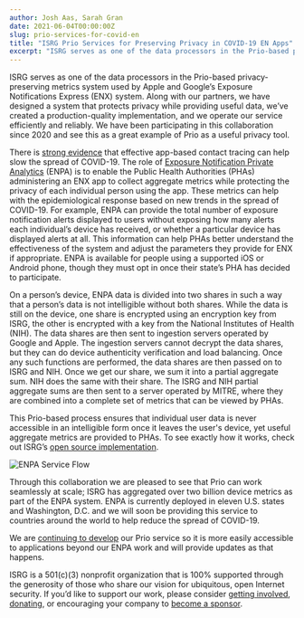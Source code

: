 ```yaml
---
author: Josh Aas, Sarah Gran
date: 2021-06-04T00:00:00Z
slug: prio-services-for-covid-en
title: "ISRG Prio Services for Preserving Privacy in COVID-19 EN Apps"
excerpt: "ISRG serves as one of the data processors in the Prio-based privacy-preserving metrics system used by Apple and Google’s Exposure Notifications Express (ENX) system."
---
```


ISRG serves as one of the data processors in the Prio-based privacy-preserving metrics system used by Apple and Google’s Exposure Notifications Express (ENX) system. Along with our partners, we have designed a system that protects privacy while providing useful data, we’ve created a production-quality implementation, and we operate our service efficiently and reliably. We have been participating in this collaboration since 2020 and see this as a great example of Prio as a useful privacy tool.

There is [strong evidence](https://www.nature.com/articles/s41586-021-03606-z) that effective app-based contact tracing can help slow the spread of COVID-19. The role of [Exposure Notification Private Analytics](https://covid19-static.cdn-apple.com/applications/covid19/current/static/contact-tracing/pdf/ENPA_White_Paper.pdf) (ENPA) is to enable the Public Health Authorities (PHAs) administering an ENX app to collect aggregate metrics while protecting the privacy of each individual person using the app. These metrics can help with the epidemiological response based on new trends in the spread of COVID-19. For example, ENPA can provide the total number of exposure notification alerts displayed to users without exposing how many alerts each individual’s device has received, or whether a particular device has displayed alerts at all. This information can help PHAs better understand the effectiveness of the system and adjust the parameters they provide for ENX if appropriate. ENPA is available for people using a supported iOS or Android phone, though they must opt in once their state’s PHA has decided to participate.

On a person’s device, ENPA data is divided into two shares in such a way that a person’s data is not intelligible without both shares. While the data is still on the device, one share is encrypted using an encryption key from ISRG, the other is encrypted with a key from the National Institutes of Health (NIH). The data shares are then sent to ingestion servers operated by Google and Apple. The ingestion servers cannot decrypt the data shares, but they can do device authenticity verification and load balancing. Once any such functions are performed, the data shares are then passed on to ISRG and NIH. Once we get our share, we sum it into a partial aggregate sum. NIH does the same with their share. The ISRG and NIH partial aggregate sums are then sent to a server operated by MITRE, where they are combined into a complete set of metrics that can be viewed by PHAs.

This Prio-based process ensures that individual user data is never accessible in an intelligible form once it leaves the user's device, yet useful aggregate metrics are provided to PHAs. To see exactly how it works, check out ISRG’s [open source implementation](https://github.com/abetterinternet/prio-server).

![ENPA Service Flow](/images/2021.06.04-ENPA-Service-Flow.png "ENPA Service Flow")

Through this collaboration we are pleased to see that Prio can work seamlessly at scale; ISRG has aggregated over two billion device metrics as part of the ENPA system. ENPA is currently deployed in eleven U.S. states and Washington, D.C. and we will soon be providing this service to countries around the world to help reduce the spread of COVID-19.

We are [continuing to develop](https://www.abetterinternet.org/post/introducing-prio-services/) our Prio service so it is more easily accessible to applications beyond our ENPA work and will provide updates as that happens.

ISRG is a 501\(c\)(3) nonprofit organization that is 100% supported through the generosity of those who share our vision for ubiquitous, open Internet security. If you’d like to support our work, please consider [getting involved](/get-involved/), [donating](https://www.abetterinternet.org/donate/), or encouraging your company to [become a sponsor](https://www.abetterinternet.org/sponsor/).

